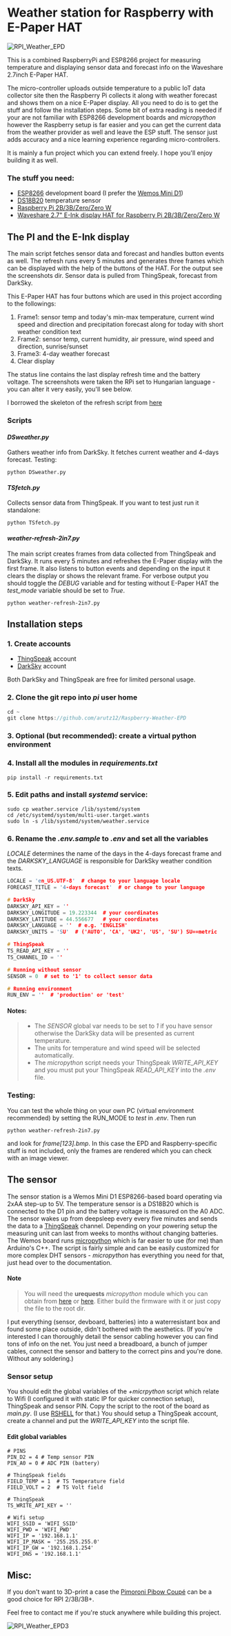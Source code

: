 # Weather station for Raspberry with E-Paper HAT

![RPI_Weather_EPD](./screenshots/raspi-weather-small1.jpg)

This is a combined RaspberryPi and ESP8266 project for measuring temperature and displaying sensor data and forecast info on the Waveshare 2.7inch E-Paper HAT.

The micro-controller uploads outside temperature to a public IoT data collector site then the Raspberry Pi collects it along with  weather forecast and shows them on a nice E-Paper display. All you need to do is to get the stuff and follow the installation steps. Some bit of extra reading is needed if your are not familiar with ESP8266 development boards and _micropython_ however the Raspberry setup is far easier and you can get the current data from the weather provider as well and leave the ESP stuff. The sensor just adds accuracy and a nice learning experience regarding micro-controllers.

It is mainly a fun project which you can extend freely. I hope you'll enjoy building it as well.

### The stuff you need:
+ [ESP8266](https://en.wikipedia.org/wiki/ESP8266) development board (I prefer the [Wemos Mini D1](https://wiki.wemos.cc/products:d1:d1_mini))
+ [DS18B20](https://components101.com/sensors/ds18b20-temperature-sensor) temperature sensor
+ [Raspberry Pi 2B/3B/Zero/Zero W](https://www.raspberrypi.org/products/raspberry-pi-3-model-b/)
+ [Waveshare 2.7" E-Ink display HAT for Raspberry Pi 2B/3B/Zero/Zero W](https://www.aliexpress.com/item/32830012306.html) 

## The PI and the E-Ink display

The main script fetches sensor data and forecast and handles button events as well.
The refresh runs every 5 minutes and generates three frames which can be displayed with the help of the buttons of the HAT.
For the output see the screenshots dir. Sensor data is pulled from ThingSpeak, forecast from DarkSky.

This E-Paper HAT has four buttons which are used in this project according to the followings:
1. Frame1: sensor temp and today's min-max temperature, current wind speed and direction and precipitation forecast along for today with short weather condition text
2. Frame2: sensor temp, current humidity, air pressure, wind speed and direction, sunrise/sunset
3. Frame3: 4-day weather forecast
4. Clear display

The status line contains the last display refresh time and the battery voltage.
The screenshots were taken the RPi set to Hungarian language - you can alter it very easily, you'll see below.

I borrowed the skeleton of the refresh script from [here](https://diyprojects.io/weather-station-epaper-displaydashboard-jeedom-raspberry-pi-via-json-rpc-api/)

### Scripts


#### _DSweather.py_

Gathers weather info from DarkSky. It fetches current weather and 4-days forecast. Testing:

    python DSweather.py

#### _TSfetch.py_

Collects sensor data from ThingSpeak. If you want to test just run it standalone:

    python TSfetch.py

#### _weather-refresh-2in7.py_

The main script creates frames from data collected from ThingSpeak and DarkSky. It runs every 5 minutes and refreshes the E-Paper display with the first frame.
It also listens to button events and depending on the input it clears the display or shows the relevant frame.
For verbose output you should toggle the _DEBUG_ variable and for testing without E-Paper HAT the *test_mode* variable should be set to _True_.

    python weather-refresh-2in7.py


## Installation steps

### 1. Create accounts
+ [ThingSpeak](https://thingspeak.com/) account
+ [DarkSky](https://darksky.net) account

Both DarkSky and ThingSpeak are free for limited personal usage.

### 2. Clone the git repo into _pi_ user home

``` c++
cd ~
git clone https://github.com/arutz12/Raspberry-Weather-EPD
```

### 3. Optional (but recommended): create a virtual python environment

### 4. Install all the modules in _requirements.txt_
``` shell
pip install -r requirements.txt
```

### 5. Edit paths and install _systemd_ service:

``` shell
sudo cp weather.service /lib/systemd/system
cd /etc/systemd/system/multi-user.target.wants
sudo ln -s /lib/systemd/system/weather.service
```

### 6. Rename the _.env.sample_ to _.env_ and set all the variables 

_LOCALE_ determines the name of the days in the 4-days forecast frame and the _DARKSKY_LANGUAGE_ is responsible for DarkSky weather condition texts.

``` c++
LOCALE = 'en_US.UTF-8'  # change to your language locale
FORECAST_TITLE = '4-days forecast'  # or change to your language

# DarkSky
DARKSKY_API_KEY = ''
DARKSKY_LONGITUDE = 19.223344  # your coordinates
DARKSKY_LATITUDE = 44.556677   # your coordinates
DARKSKY_LANGUAGE = ''  # e.g. 'ENGLISH'
DARKSKY_UNITS = 'SU'  # ('AUTO', 'CA', 'UK2', 'US', 'SU') SU==metric

# ThingSpeak
TS_READ_API_KEY = ''
TS_CHANNEL_ID = ''

# Running without sensor
SENSOR = 0  # set to '1' to collect sensor data

# Running environment
RUN_ENV = ''  # 'production' or 'test'
```

#### Notes:
> + The _SENSOR_ global var needs to be set to _1_ if you have sensor otherwise the DarkSky data will be presented as current temperature.
> + The units for temperature and wind speed will be selected automatically.
> + The _micropython_ script needs your ThingSpeak *WRITE_API_KEY* and you must put your ThingSpeak *READ_API_KEY* into the _.env_ file.

### Testing:
You can test the whole thing on your own PC (virtual environment recommended) by setting the RUN_MODE to _test_ in _.env_. Then run
``` shell
python weather-refresh-2in7.py
```

and look for _frame[123].bmp_. In this case the EPD and Raspberry-specific stuff is not included, only the frames are rendered which you can check with an image viewer. 

## The sensor
The sensor station is a Wemos Mini D1 ESP8266-based board operating via 2xAA step-up to 5V. The temperature sensor is a DS18B20 which is connected to the D1 pin and the battery voltage is measured on the A0 ADC. The sensor wakes up from deepsleep every every five minutes and sends the data to a [ThingSpeak](https://thingspeak.com/) channel. Depending on your powering setup the measuring unit can last from weeks to months without changing batteries. The Wemos board runs [micropython](http://micropython.org/) which is far easier to use (for me) than Arduino's C++. The script is fairly simple and can be easily customized for more complex DHT sensors - _micropython_ has everything you need for that, just head over to the documentation.

#### Note
> You will need the __urequests__ _micropython_ module which you can obtain from [here](https://github.com/pfalcon/pycopy-lib/blob/master/urequests/urequests) or [here](https://github.com/micropython/micropython-lib/blob/master/urequests). Either build the firmware with it or just copy the file to the root dir.

I put everything (sensor, devboard, batteries) into a waterresistant box and found some place outside, didn't bothered with the aesthetics. (If you're interested I can thoroughly detail the sensor cabling however you can find tons of info on the net. You just need a breadboard, a bunch of jumper cables, connect the sensor and battery to the correct pins and you're done. Without any soldering.)

### Sensor setup

You should edit the global variables of the _+micrpython_ script which relate to Wifi (I configured it with static IP for quicker connection setup), ThingSpeak and sensor PIN.
Copy the script to the root of the board as _main.py_. (I use [RSHELL](https://github.com/dhylands/rshell) for that.)
You should setup a ThingSpeak account, create a channel and put the *WRITE_API_KEY* into the script file.

#### Edit global variables

``` shell
# PINS
PIN_D2 = 4 # Temp sensor PIN
PIN_A0 = 0 # ADC PIN (battery)

# ThingSpeak fields
FIELD_TEMP = 1  # TS Temperature field
FIELD_VOLT = 2  # TS Volt field

# ThingSpeak
TS_WRITE_API_KEY = ''

# Wifi setup
WIFI_SSID = 'WIFI_SSID'
WIFI_PWD = 'WIFI_PWD'
WIFI_IP = '192.168.1.1'
WIFI_IP_MASK = '255.255.255.0'
WIFI_IP_GW = '192.168.1.254'
WIFI_DNS = '192.168.1.1'

```

## Misc:
If you don't want to 3D-print a case the [Pimoroni Pibow Coupé](https://shop.pimoroni.com/products/pibow-coupe-for-raspberry-pi-3-b-plus) can be a good choice for RPI 2/3B/3B+.

Feel free to contact me if you're stuck anywhere while building this project.

![RPI_Weather_EPD3](./screenshots/raspi-weather-small3.jpg)
